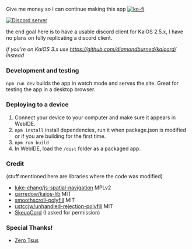 Give me money so I can continue making this app
[![ko-fi](https://ko-fi.com/img/githubbutton_sm.svg)](https://ko-fi.com/H2H7LIPNW)

[![Discord server](https://invidget.switchblade.xyz/W9DF2q3Vv2)](https://discord.gg/W9DF2q3Vv2)

the end goal here is to have a usable discord client for KaiOS 2.5.x, I have no plans on fully replicating a discord client.

_if you're on KaiOS 3.x use https://github.com/diamondburned/kaicord/ instead_

### Development and testing

`npm run dev` builds the app in watch mode and serves the site. Great for testing the app in a desktop browser.

### Deploying to a device

1. Connect your device to your computer and make sure it appears in WebIDE.
2. `npm install` install dependencies, run it when package.json is modified or if you are building for the first time.
3. `npm run build`
4. In WebIDE, load the `/dist` folder as a packaged app.

### Credit

(stuff mentioned here are libraries where the code was modified)

- [luke-chang/js-spatial-navigation](https://github.com/luke-chang/js-spatial-navigation) MPLv2
- [garredow/kaios-lib](https://github.com/garredow/kaios-lib/blob/main/src/modules/qrCode.ts) MIT
- [smoothscroll-polyfill](https://www.npmjs.com/package/smoothscroll-polyfill) MIT
- [ustccjw/unhandled-rejection-polyfill](https://github.com/ustccjw/unhandled-rejection-polyfill) MIT
- [SkeuoCord](https://github.com/Marda33/SkeuoCord) (I asked for permission)

### Special Thanks!

- [Zero Tsus](https://github.com/LolloDev5123)
